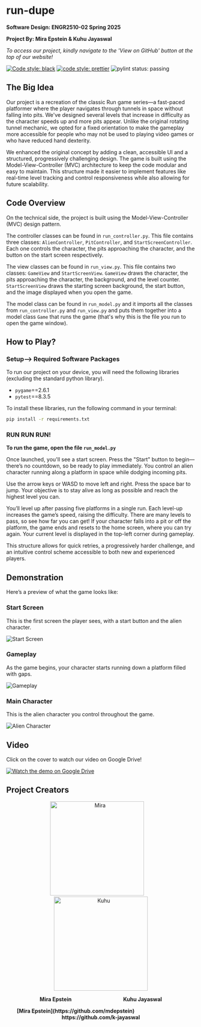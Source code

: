 # run-dupe

**Software Design: ENGR2510-02 Spring 2025**

**Project By: Mira Epstein & Kuhu Jayaswal**

*To access our project, kindly navigate to the 'View on GitHub' button at the top of our website!*

[![Code style: black](https://img.shields.io/badge/code%20style-black-000000.svg)](https://github.com/psf/black)
[![code style: prettier](https://img.shields.io/badge/code_style-prettier-ff69b4.svg)](https://github.com/prettier/prettier)
![pylint status: passing](https://img.shields.io/badge/pylint-passing-green)

## The Big Idea

Our project is a recreation of the classic Run game series—a fast-paced platformer where the player navigates through tunnels in space without falling into pits. We've designed several levels that increase in difficulty as the character speeds up and more pits appear. Unlike the original rotating tunnel mechanic, we opted for a fixed orientation to make the gameplay more accessible for people who may not be used to playing video games or who have reduced hand dexterity.

We enhanced the original concept by adding a clean, accessible UI and a structured, progressively challenging design. The game is built using the Model-View-Controller (MVC) architecture to keep the code modular and easy to maintain. This structure made it easier to implement features like real-time level tracking and control responsiveness while also allowing for future scalability.

## Code Overview

On the technical side, the project is built using the Model-View-Controller (MVC) design pattern. 

The controller classes can be found in `run_controller.py`. This file contains three classes: `AlienController`, `PitController`, and `StartScreenController`. Each one controls the character, the pits approaching the character, and the button on the start screen respectively.

The view classes can be found in `run_view.py`. This file contains two classes: `GameView` and `StartScreenView`. `GameView` draws the character, the pits approaching the character, the background, and the level counter. `StartScreenView` draws the starting screen background, the start button, and the image displayed when you open the game.

The model class can be found in `run_model.py` and it imports all the classes from `run_controller.py` and `run_view.py` and puts them together into a model class `Game` that runs the game (that's why this is the file you run to open the game window).

## How to Play?

### Setup--> Required Software Packages

To run our project on your device, you will need the following libraries (excluding the standard python library).

- `pygame`==2.6.1
- `pytest`==8.3.5

To install these libraries, run the following command in your terminal:

```bash
pip install -r requirements.txt
```

### RUN RUN RUN!

**To run the game, open the file `run_model.py`**

Once launched, you'll see a start screen. Press the "Start" button to begin— there’s no countdown, so be ready to play immediately. You control an alien character running along a platform in space while dodging incoming pits.

Use the arrow keys or WASD to move left and right. Press the space bar to jump. Your objective is to stay alive as long as possible and reach the highest level you can.

You’ll level up after passing five platforms in a single run. Each level-up increases the game’s speed, raising the difficulty. There are many levels to pass, so see how far you can get! If your character falls into a pit or off the platform, the game ends and resets to the home screen, where you can try again. Your current level is displayed in the top-left corner during gameplay.

This structure allows for quick retries, a progressively harder challenge, and an intuitive control scheme accessible to both new and experienced players.

## Demonstration

Here’s a preview of what the game looks like:

### Start Screen  
This is the first screen the player sees, with a start button and the alien character.

![Start Screen](images/START_PAGE.png)

### Gameplay  
As the game begins, your character starts running down a platform filled with gaps.

![Gameplay](images/LEVELS.png)

### Main Character  
This is the alien character you control throughout the game.

![Alien Character](images/BOTH_legs.png)

## Video
Click on the cover to watch our video on Google Drive!

[![Watch the demo on Google Drive](images/cover.png)](https://drive.google.com/file/d/1MAYWdPcOrdtrWvkJQB7xQRdxn20WLEOs/view)

## Project Creators
<p align="center">
  <img src="images/zombie.png" alt="Mira" width="250">
  &nbsp;&nbsp;&nbsp;&nbsp;
  <img src="images/joker.png" alt="Kuhu" width="250">
</p>

<p align="center">
  <strong>Mira Epstein</strong> &nbsp;&nbsp;&nbsp;&nbsp;&nbsp;&nbsp;&nbsp;&nbsp;&nbsp;&nbsp;&nbsp;&nbsp;&nbsp;&nbsp;&nbsp;&nbsp;&nbsp;&nbsp;&nbsp;&nbsp;&nbsp;&nbsp;&nbsp;&nbsp;&nbsp;&nbsp;&nbsp;&nbsp;&nbsp;&nbsp;&nbsp;&nbsp;&nbsp; <strong>Kuhu Jayaswal</strong>
</p>

<p align="center">
  <strong>[Mira Epstein](https://github.com/mdepstein)</strong> &nbsp;&nbsp;&nbsp;&nbsp;&nbsp;&nbsp;&nbsp;&nbsp;&nbsp;&nbsp;&nbsp;&nbsp;&nbsp;&nbsp;&nbsp;&nbsp;&nbsp;&nbsp;&nbsp;&nbsp;&nbsp;&nbsp;&nbsp;&nbsp;&nbsp;&nbsp;&nbsp;&nbsp;&nbsp;&nbsp;&nbsp;&nbsp;&nbsp; <strong>https://github.com/k-jayaswal</strong>
</p>

